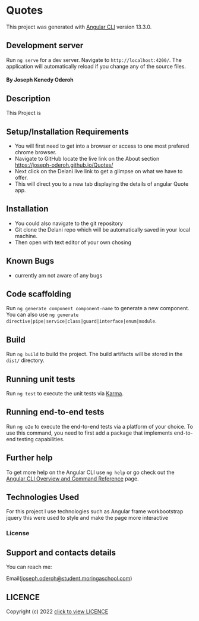 # Quotes
This project was generated with [Angular CLI](https://github.com/angular/angular-cli) version 13.3.0.
## Development server

 Run `ng serve` for a dev server. Navigate to `http://localhost:4200/`. The application will automatically reload if you change any of the source files.

#### By Joseph Kenedy Oderoh

## Description
This Project is 
## Setup/Installation Requirements
* You will first need to get into a browser or access to one most prefered chrome browser. 
* Navigate to GitHub locate the live link  on the About section https://joseph-oderoh.github.io/Quotes/
* Next click on the Delani live link to get a glimpse on what we have to offer.
* This will direct you to a new tab displaying the details of angular   Quote app.


## Installation
* You could also navigate to the git repository 
* Git clone  the Delani repo which will be automatically saved in your local machine.
* Then open with  text editor of your own chosing 
## Known Bugs
* currently am not aware of any bugs
## Code scaffolding

Run `ng generate component component-name` to generate a new component. You can also use `ng generate directive|pipe|service|class|guard|interface|enum|module`.

## Build

Run `ng build` to build the project. The build artifacts will be stored in the `dist/` directory.

## Running unit tests

Run `ng test` to execute the unit tests via [Karma](https://karma-runner.github.io).

## Running end-to-end tests

Run `ng e2e` to execute the end-to-end tests via a platform of your choice. To use this command, you need to first add a package that implements end-to-end testing capabilities.

## Further help

To get more help on the Angular CLI use `ng help` or go check out the [Angular CLI Overview and Command Reference](https://angular.io/cli) page.

## Technologies Used
For this project I use technologies such as Angular frame workbootstrap jquery this were used to style and make the page more interactive

### License
## Support and contacts details
You can reach me:

Email(joseph.oderoh@student.moringaschool.com) 

## LICENCE  
Copyright (c) 2022 [click to view LICENCE](LICENSE)





